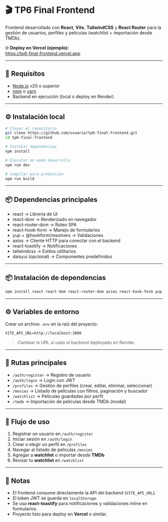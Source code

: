 # 🎬 TP6 Final Frontend

Frontend desarrollado con **React**, **Vite**, **TailwindCSS** y **React Router** para la gestión de usuarios, perfiles y películas (watchlist + importación desde TMDb).

🌐 **Deploy en Vercel (ejemplo):**  
https://tp6-final-frontend.vercel.app

---

## 📌 Requisitos

- [Node.js](https://nodejs.org/) v20 o superior  
- [npm](https://www.npmjs.com/) o [yarn](https://yarnpkg.com/)  
- Backend en ejecución (local o deploy en Render)  

---

## ⚙️ Instalación local

```bash
# Clonar el repositorio
git clone https://github.com/usuario/tp6-final-frontend.git
cd tp6-final-frontend

# Instalar dependencias
npm install

# Ejecutar en modo desarrollo
npm run dev

# Compilar para producción
npm run build
```

---

## 📦 Dependencias principales

- react → Librería de UI  
- react-dom → Renderizado en navegador  
- react-router-dom → Ruteo SPA  
- react-hook-form → Manejo de formularios  
- yup + @hookform/resolvers → Validaciones  
- axios → Cliente HTTP para conectar con el backend  
- react-toastify → Notificaciones  
- tailwindcss → Estilos utilitarios  
- daisyui (opcional) → Componentes predefinidos  

---

## 📦 Instalación de dependencias

```bash
npm install react react-dom react-router-dom axios react-hook-form yup @hookform/resolvers react-toastify tailwindcss daisyui
```

---

## ⚙️ Variables de entorno

Crear un archivo `.env` en la raíz del proyecto:

```env
VITE_API_URL=http://localhost:3000
```

> Cambiar la URL si usás el backend deployado en Render.

---

## 🚀 Rutas principales

- `/auth/register` → Registro de usuario  
- `/auth/login` → Login con JWT  
- `/profiles` → Gestión de perfiles (crear, editar, eliminar, seleccionar)  
- `/movies` → Listado de películas con filtros, paginación y buscador  
- `/watchlist` → Películas guardadas por perfil  
- `/tmdb` → Importación de películas desde TMDb (modal)  

---

## 🧪 Flujo de uso

1. Registrar un usuario en `/auth/register`  
2. Iniciar sesión en `/auth/login`  
3. Crear o elegir un perfil en `/profiles`  
4. Navegar al listado de películas `/movies`  
5. Agregar a **watchlist** o importar desde **TMDb**  
6. Revisar tu **watchlist** en `/watchlist`  

---

## 📜 Notas

- El frontend consume directamente la API del backend (`VITE_API_URL`).  
- El token JWT se guarda en `localStorage`.  
- Se usa **react-toastify** para notificaciones y validaciones inline en formularios.  
- Proyecto listo para deploy en **Vercel** o similar.  
